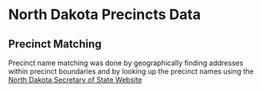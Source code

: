 # North Dakota Precincts Data

## Precinct Matching

Precinct name matching was done by geographically finding addresses within
precinct boundaries and by looking up the precinct names using the [North Dakota
Secretary of State
Website](https://vip.sos.nd.gov/WhereToVote.aspx?tab=ElectionDistricts&ptlPKID=&ptlhPKID=)

